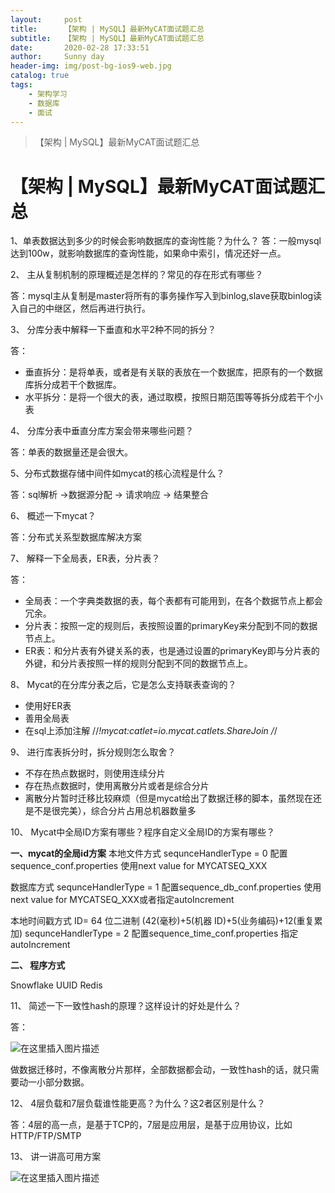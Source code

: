 ```yaml
---
layout:     post
title:      【架构 | MySQL】最新MyCAT面试题汇总
subtitle:   【架构 | MySQL】最新MyCAT面试题汇总
date:       2020-02-28 17:33:51
author:     Sunny day
header-img: img/post-bg-ios9-web.jpg
catalog: true
tags:
    - 架构学习
    - 数据库
    - 面试
---
```


>【架构 | MySQL】最新MyCAT面试题汇总

# 【架构 | MySQL】最新MyCAT面试题汇总


1、单表数据达到多少的时候会影响数据库的查询性能？为什么？
答：一般mysql达到100w，就影响数据库的查询性能，如果命中索引，情况还好一点。

2、 主从复制机制的原理概述是怎样的？常见的存在形式有哪些？

答：mysql主从复制是master将所有的事务操作写入到binlog,slave获取binlog读入自己的中继区，然后再进行执行。

3、 分库分表中解释一下垂直和水平2种不同的拆分？

答：

* 垂直拆分：是将单表，或者是有关联的表放在一个数据库，把原有的一个数据库拆分成若干个数据库。
* 水平拆分：是将一个很大的表，通过取模，按照日期范围等等拆分成若干个小表

4、 分库分表中垂直分库方案会带来哪些问题？

答：单表的数据量还是会很大。

5、分布式数据存储中间件如mycat的核心流程是什么？

答：sql解析 ->数据源分配 -> 请求响应 -> 结果整合

6、 概述一下mycat？

答：分布式关系型数据库解决方案

7、 解释一下全局表，ER表，分片表？

答：

* 全局表：一个字典类数据的表，每个表都有可能用到，在各个数据节点上都会冗余。
* 分片表：按照一定的规则后，表按照设置的primaryKey来分配到不同的数据节点上。
* ER表：和分片表有外键关系的表，也是通过设置的primaryKey即与分片表的外键，和分片表按照一样的规则分配到不同的数据节点上。

8、 Mycat的在分库分表之后，它是怎么支持联表查询的？

* 使用好ER表
* 善用全局表
* 在sql上添加注解
//*!mycat:catlet=io.mycat.catlets.ShareJoin /*/

9、 进行库表拆分时，拆分规则怎么取舍？

* 不存在热点数据时，则使用连续分片
* 存在热点数据时，使用离散分片或者是综合分片
* 离散分片暂时迁移比较麻烦（但是mycat给出了数据迁移的脚本，虽然现在还是不是很完美），综合分片占用总机器数量多

10、 Mycat中全局ID方案有哪些？程序自定义全局ID的方案有哪些？

**一、mycat的全局id方案**
本地文件方式 sequnceHandlerType = 0
配置sequence_conf.properties
使用next value for MYCATSEQ_XXX
 
数据库方式
sequnceHandlerType = 1
配置sequence_db_conf.properties
使用next value for MYCATSEQ_XXX或者指定autoIncrement
 
本地时间戳方式
ID= 64 位二进制 (42(毫秒)+5(机器 ID)+5(业务编码)+12(重复累加)
sequnceHandlerType = 2
配置sequence_time_conf.properties
指定autoIncrement

**二、 程序方式**

Snowflake
UUID
Redis

11、 简述一下一致性hash的原理？这样设计的好处是什么？

答：

![在这里插入图片描述](https://img-blog.csdnimg.cn/20190701222525406.png?x-oss-process=image/watermark,type_ZmFuZ3poZW5naGVpdGk,shadow_10,text_aHR0cHM6Ly9ibG9nLmNzZG4ubmV0L2ppb25nc3VpNzYwNQ==,size_16,color_FFFFFF,t_70)

做数据迁移时，不像离散分片那样，全部数据都会动，一致性hash的话，就只需要动一小部分数据。

12、 4层负载和7层负载谁性能更高？为什么？这2者区别是什么？

答：4层的高一点，是基于TCP的，7层是应用层，是基于应用协议，比如HTTP/FTP/SMTP

13、 讲一讲高可用方案

![在这里插入图片描述](https://img-blog.csdnimg.cn/20190701224331325.png?x-oss-process=image/watermark,type_ZmFuZ3poZW5naGVpdGk,shadow_10,text_aHR0cHM6Ly9ibG9nLmNzZG4ubmV0L2ppb25nc3VpNzYwNQ==,size_16,color_FFFFFF,t_70)
